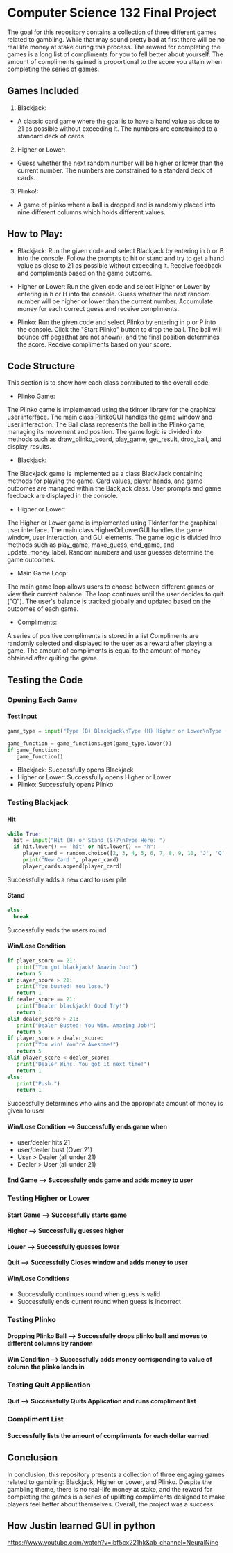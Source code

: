 # Computer Science 132 Final Project
The goal for this repository contains a collection of three different games related to gambling. While that may sound pretty bad at first there will be no real life money at stake during this process. The reward for completing the games is a long list of compliments for you to fell better about yourself. The amount of compliments gained is proportional to the score you attain when completing the series of games.
## Games Included
1. Blackjack:
  * A classic card game where the goal is to have a hand value as close to 21 as possible without exceeding it. The numbers are constrained to a standard deck of cards.
2. Higher or Lower:
  * Guess whether the next random number will be higher or lower than the current number. The numbers are constrained to a standard deck of cards.
3. Plinko!:
  * A game of plinko where a ball is dropped and is randomly placed into nine different columns which holds different values.

## How to Play:
* Blackjack:
Run the given code and select Blackjack by entering in b or B into the console.
Follow the prompts to hit or stand and try to get a hand value as close to 21 as possible without exceeding it.
Receive feedback and compliments based on the game outcome.

* Higher or Lower:
Run the given code and select Higher or Lower by entering in h or H into the console.
Guess whether the next random number will be higher or lower than the current number.
Accumulate money for each correct guess and receive compliments.

* Plinko:
Run the given code and select Plinko by entering in p or P into the console.
Click the "Start Plinko" button to drop the ball.
The ball will bounce off pegs(that are not shown), and the final position determines the score.
Receive compliments based on your score.

## Code Structure
This section is to show how each class contributed to the overall code.

* Plinko Game:

The Plinko game is implemented using the tkinter library for the graphical user interface. 
The main class PlinkoGUI handles the game window and user interaction.
The Ball class represents the ball in the Plinko game, managing its movement and position.
The game logic is divided into methods such as draw_plinko_board, play_game, get_result, drop_ball, and display_results.

* Blackjack:

The Blackjack game is implemented as a class BlackJack containing methods for playing the game.
Card values, player hands, and game outcomes are managed within the Backjack class.
User prompts and game feedback are displayed in the console.

* Higher or Lower:

The Higher or Lower game is implemented using Tkinter for the graphical user interface.
The main class HigherOrLowerGUI handles the game window, user interaction, and GUI elements.
The game logic is divided into methods such as play_game, make_guess, end_game, and update_money_label.
Random numbers and user guesses determine the game outcomes.

* Main Game Loop:

The main game loop allows users to choose between different games or view their current balance.
The loop continues until the user decides to quit ("Q").
The user's balance is tracked globally and updated based on the outcomes of each game.

* Compliments:

A series of positive compliments is stored in a list
Compliments are randomly selected and displayed to the user as a reward after playing a game.
The amount of compliments is equal to the amount of money obtained after quiting the game.





## Testing the Code

### Opening Each Game
#### Test Input
```python 3
game_type = input("Type (B) Blackjack\nType (H) Higher or Lower\nType (P) Plinko\nType (M) View Balance\nType (Q) to quit\nType Here: ")

game_function = game_functions.get(game_type.lower())
if game_function:
   game_function()
```
* Blackjack: Successfully opens Blackjack
* Higher or Lower: Successfully opens Higher or Lower
* Plinko: Successfully opens Plinko

### Testing Blackjack

#### Hit
```python 3
while True:
  hit = input("Hit (H) or Stand (S)?\nType Here: ")
  if hit.lower() == 'hit' or hit.lower() == "h":
     player_card = random.choice([2, 3, 4, 5, 6, 7, 8, 9, 10, 'J', 'Q', 'K', 'A'])
     print("New Card ", player_card)
     player_cards.append(player_card)
```
Successfully adds a new card to user pile

#### Stand
```python 3
else:
  break
```
Successfully ends the users round


#### Win/Lose Condition
```python 3
if player_score == 21:
   print("You got blackjack! Amazin Job!")
   return 5
if player_score > 21:
   print("You busted! You lose.")
   return 1
if dealer_score == 21:
   print("Dealer blackjack! Good Try!")
   return 1
elif dealer_score > 21:
   print("Dealer Busted! You Win. Amazing Job!")
   return 5
if player_score > dealer_score:
   print("You win! You're Awesome!")
   return 5
elif player_score < dealer_score:
   print("Dealer Wins. You got it next time!")
   return 1
else:
   print("Push.")
   return 1
```
Successfully determines who wins and the appropriate amount of money is given to user


#### Win/Lose Condition --> Successfully ends game when
* user/dealer hits 21
* user/dealer bust (Over 21)
* User > Dealer (all under 21)
* Dealer > User (all under 21)
#### End Game --> Successfully ends game and adds money to user

### Testing Higher or Lower
#### Start Game --> Successfully starts game
#### Higher --> Successfully guesses higher
#### Lower --> Successfully guesses lower
#### Quit --> Successfully Closes window and adds money to user
#### Win/Lose Conditions
* Successfully continues round when guess is valid
* Successfully ends current round when guess is incorrect

### Testing Plinko
#### Dropping Plinko Ball --> Successfully drops plinko ball and moves to different columns by random
#### Win Condition --> Successfully adds money corrisponding to value of column the plinko lands in

### Testing Quit Application
#### Quit --> Successfully Quits Application and runs compliment list

### Compliment List
#### Successfully lists the amount of compliments for each dollar earned

## Conclusion
In conclusion, this repository presents a collection of three engaging games related to gambling: Blackjack, Higher or Lower, and Plinko. Despite the gambling theme, there is no real-life money at stake, and the reward for completing the games is a series of uplifting compliments designed to make players feel better about themselves. Overall, the project was a success. 
## How Justin learned GUI in python
https://www.youtube.com/watch?v=ibf5cx221hk&ab_channel=NeuralNine
